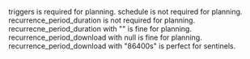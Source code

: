 triggers is required for planning.
schedule is not required for planning.
recurrence_period_duration is not required for planning.
recurrecne_period_duration with "" is fine for planning.
recurrence_period_download with null is fine for planning.
recurrence_period_download with "86400s" is perfect for sentinels.
